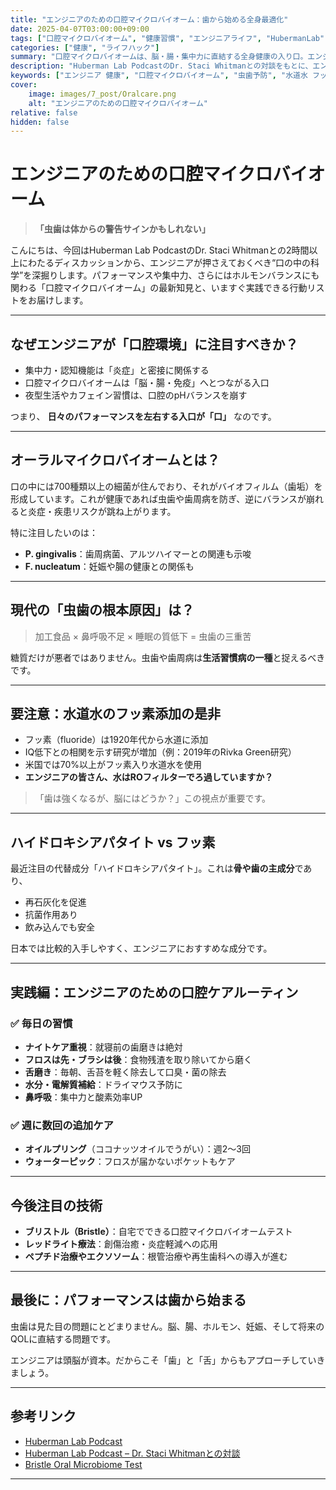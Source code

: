 ```yaml
---
title: "エンジニアのための口腔マイクロバイオーム：歯から始める全身最適化"
date: 2025-04-07T03:00:00+09:00
tags: ["口腔マイクロバイオーム", "健康習慣", "エンジニアライフ", "HubermanLab"]
categories: ["健康", "ライフハック"]
summary: "口腔マイクロバイオームは、脳・腸・集中力に直結する全身健康の入り口。エンジニアに必要な最新の口腔科学と実践ケアルーティンを、Huberman Lab Podcastの知見をもとにわかりやすく解説します。"
description: "Huberman Lab PodcastのDr. Staci Whitmanとの対談をもとに、エンジニアが知るべき最新の口腔マイクロバイオーム事情と実践的なケア方法を解説します。"
keywords: ["エンジニア 健康", "口腔マイクロバイオーム", "虫歯予防", "水道水 フッ素", "ハイドロキシアパタイト"]
cover:
    image: images/7_post/Oralcare.png
    alt: "エンジニアのための口腔マイクロバイオーム"
relative: false
hidden: false
---
```


# エンジニアのための口腔マイクロバイオーム

> **「虫歯は体からの警告サインかもしれない」**

こんにちは、今回はHuberman Lab PodcastのDr. Staci Whitmanとの2時間以上にわたるディスカッションから、エンジニアが押さえておくべき“口の中の科学”を深掘りします。パフォーマンスや集中力、さらにはホルモンバランスにも関わる「口腔マイクロバイオーム」の最新知見と、いますぐ実践できる行動リストをお届けします。

---

## なぜエンジニアが「口腔環境」に注目すべきか？

- 集中力・認知機能は「炎症」と密接に関係する
- 口腔マイクロバイオームは「脳・腸・免疫」へとつながる入口
- 夜型生活やカフェイン習慣は、口腔のpHバランスを崩す

つまり、 **日々のパフォーマンスを左右する入口が「口」** なのです。

---

## オーラルマイクロバイオームとは？

口の中には700種類以上の細菌が住んでおり、それがバイオフィルム（歯垢）を形成しています。これが健康であれば虫歯や歯周病を防ぎ、逆にバランスが崩れると炎症・疾患リスクが跳ね上がります。

特に注目したいのは：

- **P. gingivalis**：歯周病菌、アルツハイマーとの関連も示唆
- **F. nucleatum**：妊娠や腸の健康との関係も

---

## 現代の「虫歯の根本原因」は？

> 加工食品 × 鼻呼吸不足 × 睡眠の質低下 = 虫歯の三重苦

糖質だけが悪者ではありません。虫歯や歯周病は**生活習慣病の一種**と捉えるべきです。

---

## 要注意：水道水のフッ素添加の是非

- フッ素（fluoride）は1920年代から水道に添加
- IQ低下との相関を示す研究が増加（例：2019年のRivka Green研究）
- 米国では70%以上がフッ素入り水道水を使用
- **エンジニアの皆さん、水はROフィルターでろ過していますか？**

> 「歯は強くなるが、脳にはどうか？」この視点が重要です。

---

## ハイドロキシアパタイト vs フッ素

最近注目の代替成分「ハイドロキシアパタイト」。これは**骨や歯の主成分**であり、

- 再石灰化を促進
- 抗菌作用あり
- 飲み込んでも安全

日本では比較的入手しやすく、エンジニアにおすすめな成分です。

---

## 実践編：エンジニアのための口腔ケアルーティン

### ✅ 毎日の習慣

- **ナイトケア重視**：就寝前の歯磨きは絶対
- **フロスは先・ブラシは後**：食物残渣を取り除いてから磨く
- **舌磨き**：毎朝、舌苔を軽く除去して口臭・菌の除去
- **水分・電解質補給**：ドライマウス予防に
- **鼻呼吸**：集中力と酸素効率UP

### ✅ 週に数回の追加ケア

- **オイルプリング**（ココナッツオイルでうがい）：週2〜3回
- **ウォーターピック**：フロスが届かないポケットもケア

---

## 今後注目の技術

- **ブリストル（Bristle）**：自宅でできる口腔マイクロバイオームテスト
- **レッドライト療法**：創傷治癒・炎症軽減への応用
- **ペプチド治療やエクソソーム**：根管治療や再生歯科への導入が進む

---

## 最後に：パフォーマンスは歯から始まる

虫歯は見た目の問題にとどまりません。脳、腸、ホルモン、妊娠、そして将来のQOLに直結する問題です。

エンジニアは頭脳が資本。だからこそ「歯」と「舌」からもアプローチしていきましょう。

---

## 参考リンク

- [Huberman Lab Podcast](https://hubermanlab.com)
- [Huberman Lab Podcast – Dr. Staci Whitmanとの対談](https://www.youtube.com/watch?v=_oOEKKiwdDE&t=10s)
- [Bristle Oral Microbiome Test](https://www.bristlehealth.com/)

---